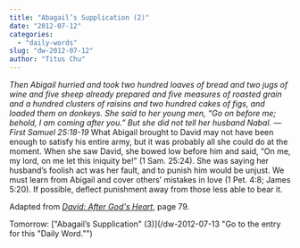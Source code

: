 ```yaml
---
title: "Abagail’s Supplication (2)"
date: "2012-07-12"
categories: 
  - "daily-words"
slug: "dw-2012-07-12"
author: "Titus Chu"
---
```


_Then Abigail hurried and took two hundred loaves of bread and two jugs of wine and five sheep already prepared and five measures of roasted grain and a hundred clusters of raisins and two hundred cakes of figs, and loaded them on donkeys. She said to her young men, “Go on before me; behold, I am coming after you.” But she did not tell her husband Nabal. — First Samuel 25:18-19_ What Abigail brought to David may not have been enough to satisfy his entire army, but it was probably all she could do at the moment. When she saw David, she bowed low before him and said, “On me, my lord, on me let this iniquity be!” (1 Sam. 25:24). She was saying her husband’s foolish act was her fault, and to punish him would be unjust. We must learn from Abigail and cover others’ mistakes in love (1 Pet. 4:8; James 5:20). If possible, deflect punishment away from those less able to bear it.

Adapted from _[David: After God's Heart](/book-david "Go to the listing for this book.")_, page 79.

Tomorrow: ["Abagail’s Supplication" (3)](/dw-2012-07-13 "Go to the entry for this "Daily Word."")
